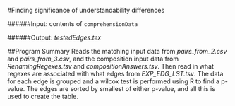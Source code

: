 #Finding significance of understandability differences

######Input: contents of `comprehensionData`

######Output: *testedEdges.tex*

##Program Summary
Reads the matching input data from *pairs_from_2.csv* and *pairs_from_3.csv*, and the composition input data from *RenamingRegexes.tsv* and *compositionAnswers.tsv*.  Then read in what regexes are associated with what edges from *EXP_EDG_LST.tsv*.  The data for each edge is grouped and a wilcox test is performed using R to find a p-value.  The edges are sorted by smallest of either p-value, and all this is used to create the table.
